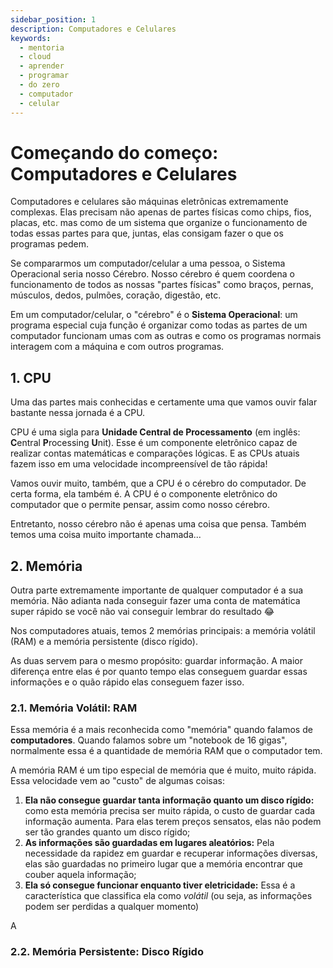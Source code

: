 ```yaml
---
sidebar_position: 1
description: Computadores e Celulares
keywords:
  - mentoria
  - cloud
  - aprender
  - programar
  - do zero
  - computador
  - celular
---
```


# Começando do começo: Computadores e Celulares

Computadores e celulares são máquinas eletrônicas extremamente complexas. Elas precisam não apenas de partes físicas como chips, fios, placas, etc. mas como de um sistema que organize o funcionamento de todas essas partes para que, juntas, elas consigam fazer o que os programas pedem.

Se compararmos um computador/celular a uma pessoa, o Sistema Operacional seria nosso Cérebro. Nosso cérebro é quem coordena o funcionamento de todos as nossas "partes físicas" como braços, pernas, músculos, dedos, pulmões, coração, digestão, etc.

Em um computador/celular, o "cérebro" é o **Sistema Operacional**: um programa especial cuja função é organizar como todas as partes de um computador funcionam umas com as outras e como os programas normais interagem com a máquina e com outros programas.

## 1. CPU

Uma das partes mais conhecidas e certamente uma que vamos ouvir falar bastante nessa jornada é a CPU.

CPU é uma sigla para **Unidade Central de Processamento** (em inglês: **C**entral **P**rocessing **U**nit). Esse é um componente eletrônico capaz de realizar contas matemáticas e comparações lógicas. E as CPUs atuais fazem isso em uma velocidade incompreensível de tão rápida!

Vamos ouvir muito, também, que a CPU é o cérebro do computador. De certa forma, ela também é. A CPU é o componente eletrônico do computador que o permite pensar, assim como nosso cérebro.

Entretanto, nosso cérebro não é apenas uma coisa que pensa. Também temos uma coisa muito importante chamada...

## 2. Memória

Outra parte extremamente importante de qualquer computador é a sua memória. Não adianta nada conseguir fazer uma conta de matemática super rápido se você não vai conseguir lembrar do resultado 😂

Nos computadores atuais, temos 2 memórias principais: a memória volátil (RAM) e a memória persistente (disco rígido).

As duas servem para o mesmo propósito: guardar informação. A maior diferença entre elas é por quanto tempo elas conseguem guardar essas informações e o quão rápido elas conseguem fazer isso.

### 2.1. Memória Volátil: RAM

Essa memória é a mais reconhecida como "memória" quando falamos de **computadores**. Quando falamos sobre um "notebook de 16 gigas", normalmente essa é a quantidade de memória RAM que o computador tem.

A memória RAM é um tipo especial de memória que é muito, muito rápida. Essa velocidade vem ao "custo" de algumas coisas:

1. **Ela não consegue guardar tanta informação quanto um disco rígido:** como esta memória precisa ser muito rápida, o custo de guardar cada informação aumenta. Para elas terem preços sensatos, elas não podem ser tão grandes quanto um disco rígido;
2. **As informações são guardadas em lugares aleatórios:** Pela necessidade da rapidez em guardar e recuperar informações diversas, elas são guardadas no primeiro lugar que a memória encontrar que couber aquela informação;
3. **Ela só consegue funcionar enquanto tiver eletricidade:** Essa é a característica que classifica ela como *volátil* (ou seja, as informações podem ser perdidas a qualquer momento)

A

### 2.2. Memória Persistente: Disco Rígido
